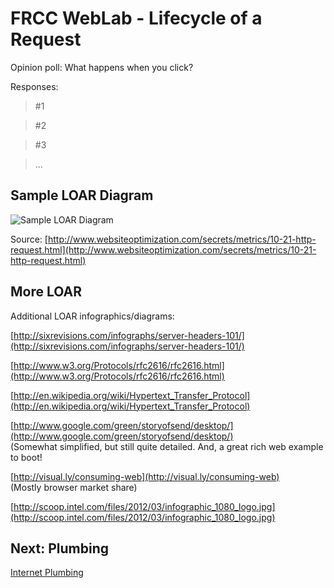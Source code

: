 # FRCC WebLab - Lifecycle of a Request

Opinion poll: What happens when you click?

Responses:

> \#1 

> \#2

> \#3

> ...

## Sample LOAR Diagram

![Sample LOAR Diagram](/img/LOAR_1.png)

Source: [http://www.websiteoptimization.com/secrets/metrics/10-21-http-request.html](http://www.websiteoptimization.com/secrets/metrics/10-21-http-request.html)

## More LOAR

Additional LOAR infographics/diagrams:

[http://sixrevisions.com/infographs/server-headers-101/](http://sixrevisions.com/infographs/server-headers-101/)

[http://www.w3.org/Protocols/rfc2616/rfc2616.html](http://www.w3.org/Protocols/rfc2616/rfc2616.html)

[http://en.wikipedia.org/wiki/Hypertext_Transfer_Protocol](http://en.wikipedia.org/wiki/Hypertext_Transfer_Protocol)

[http://www.google.com/green/storyofsend/desktop/](http://www.google.com/green/storyofsend/desktop/)  
(Somewhat simplified, but still quite detailed. And, a great rich web example to boot!

[http://visual.ly/consuming-web](http://visual.ly/consuming-web)  
(Mostly browser market share)

[http://scoop.intel.com/files/2012/03/infographic_1080_logo.jpg](http://scoop.intel.com/files/2012/03/infographic_1080_logo.jpg)

## Next: Plumbing

[Internet Plumbing](?md=/course-content/module1/plumbing.md)

